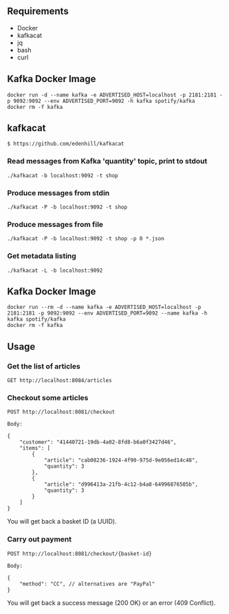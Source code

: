 ## Requirements

* Docker
* kafkacat
* jq
* bash
* curl

## Kafka Docker Image

    docker run -d --name kafka -e ADVERTISED_HOST=localhost -p 2181:2181 -p 9092:9092 --env ADVERTISED_PORT=9092 -h kafka spotify/kafka
    docker rm -f kafka

## kafkacat

    $ https://github.com/edenhill/kafkacat

### Read messages from Kafka 'quantity' topic, print to stdout

    ./kafkacat -b localhost:9092 -t shop

### Produce messages from stdin

    ./kafkacat -P -b localhost:9092 -t shop

### Produce messages from file

    ./kafkacat -P -b localhost:9092 -t shop -p 0 *.json

### Get metadata listing

    ./kafkacat -L -b localhost:9092

## Kafka Docker Image

    docker run --rm -d --name kafka -e ADVERTISED_HOST=localhost -p 2181:2181 -p 9092:9092 --env ADVERTISED_PORT=9092 --name kafka -h kafka spotify/kafka
    docker rm -f kafka
    
## Usage

### Get the list of articles

    GET http://localhost:8084/articles
    
### Checkout some articles

    POST http://localhost:8081/checkout

    Body:

    {
        "customer": "41440721-19db-4a02-8fd8-b6a0f3427d46",
        "items": [
            {
                "article": "cab08236-1924-4f90-975d-9e056ed14c48",
                "quantity": 3
            },
            {
                "article": "d996413a-21fb-4c12-b4a8-64996876505b",
                "quantity": 3
            }
        ]
    }
   
You will get back a basket ID (a UUID).
   
### Carry out payment


    POST http://localhost:8081/checkout/{basket-id}
    
    Body:
    
    {
        "method": "CC", // alternatives are "PayPal"
    }

You will get back a success message (200 OK) or an error (409 Conflict).

